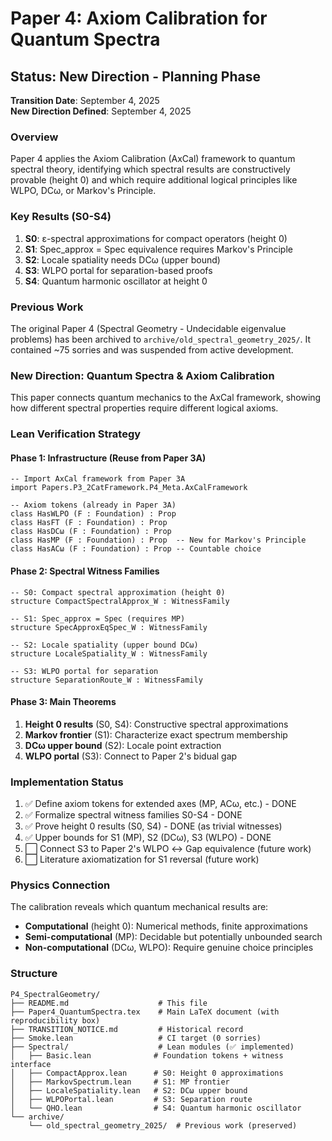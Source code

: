 # Paper 4: Axiom Calibration for Quantum Spectra

## Status: New Direction - Planning Phase

**Transition Date**: September 4, 2025  
**New Direction Defined**: September 4, 2025

### Overview
Paper 4 applies the Axiom Calibration (AxCal) framework to quantum spectral theory, identifying which spectral results are constructively provable (height 0) and which require additional logical principles like WLPO, DCω, or Markov's Principle.

### Key Results (S0-S4)
1. **S0**: ε-spectral approximations for compact operators (height 0)
2. **S1**: Spec_approx = Spec equivalence requires Markov's Principle
3. **S2**: Locale spatiality needs DCω (upper bound)
4. **S3**: WLPO portal for separation-based proofs
5. **S4**: Quantum harmonic oscillator at height 0

### Previous Work
The original Paper 4 (Spectral Geometry - Undecidable eigenvalue problems) has been archived to `archive/old_spectral_geometry_2025/`. It contained ~75 sorries and was suspended from active development.

### New Direction: Quantum Spectra & Axiom Calibration
This paper connects quantum mechanics to the AxCal framework, showing how different spectral properties require different logical axioms.

### Lean Verification Strategy

#### Phase 1: Infrastructure (Reuse from Paper 3A)
```lean
-- Import AxCal framework from Paper 3A
import Papers.P3_2CatFramework.P4_Meta.AxCalFramework

-- Axiom tokens (already in Paper 3A)
class HasWLPO (F : Foundation) : Prop
class HasFT (F : Foundation) : Prop  
class HasDCω (F : Foundation) : Prop
class HasMP (F : Foundation) : Prop  -- New for Markov's Principle
class HasACω (F : Foundation) : Prop -- Countable choice
```

#### Phase 2: Spectral Witness Families
```lean
-- S0: Compact spectral approximation (height 0)
structure CompactSpectralApprox_W : WitnessFamily

-- S1: Spec_approx = Spec (requires MP)
structure SpecApproxEqSpec_W : WitnessFamily

-- S2: Locale spatiality (upper bound DCω)
structure LocaleSpatiality_W : WitnessFamily  

-- S3: WLPO portal for separation
structure SeparationRoute_W : WitnessFamily
```

#### Phase 3: Main Theorems
1. **Height 0 results** (S0, S4): Constructive spectral approximations
2. **Markov frontier** (S1): Characterize exact spectrum membership
3. **DCω upper bound** (S2): Locale point extraction
4. **WLPO portal** (S3): Connect to Paper 2's bidual gap

### Implementation Status
1. ✅ Define axiom tokens for extended axes (MP, ACω, etc.) - DONE
2. ✅ Formalize spectral witness families S0-S4 - DONE
3. ✅ Prove height 0 results (S0, S4) - DONE (as trivial witnesses)
4. ✅ Upper bounds for S1 (MP), S2 (DCω), S3 (WLPO) - DONE
5. ⬜ Connect S3 to Paper 2's WLPO ↔ Gap equivalence (future work)
6. ⬜ Literature axiomatization for S1 reversal (future work)

### Physics Connection
The calibration reveals which quantum mechanical results are:
- **Computational** (height 0): Numerical methods, finite approximations
- **Semi-computational** (MP): Decidable but potentially unbounded search
- **Non-computational** (DCω, WLPO): Require genuine choice principles

### Structure
```
P4_SpectralGeometry/
├── README.md                    # This file
├── Paper4_QuantumSpectra.tex    # Main LaTeX document (with reproducibility box)
├── TRANSITION_NOTICE.md         # Historical record
├── Smoke.lean                   # CI target (0 sorries)
├── Spectral/                    # Lean modules (✅ implemented)
│   ├── Basic.lean              # Foundation tokens + witness interface
│   ├── CompactApprox.lean      # S0: Height 0 approximations
│   ├── MarkovSpectrum.lean     # S1: MP frontier
│   ├── LocaleSpatiality.lean   # S2: DCω upper bound
│   ├── WLPOPortal.lean         # S3: Separation route
│   └── QHO.lean                # S4: Quantum harmonic oscillator
└── archive/
    └── old_spectral_geometry_2025/  # Previous work (preserved)
```